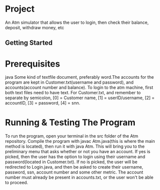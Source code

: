 
# Project

An Atm simulator that allows the user to login, then check their balance, deposit, withdraw money, etc

## Getting Started
# Prerequisites

java
Some kind of textfile document, preferably
word.The accounts for the program are kept in
Customer.txt(username and password), and
accounts(account number and balance). To login
to the atm machine, first both text files need
to have text.  For Customer.txt, and remember
to separate by semicolon, [0] = Customer name,
[1] = userID/username, [2] = accountID, [3] =
password, [4] = snn.

# Running & Testing The Program

To run the program, open your terminal in the
src folder of the Atm repository. Compile the
program with javac Atm.java(this is where the
main method is located), then run it with java
Atm. This will bring you to the preliminary
menu that asks whether or not you have an
account. If yes is picked, then the user has
the option to login using their username and
password(located in Customer.txt). If no is
picked, the user will be redirected to
Login.java, and then be asked to create their
username, password, ssn, account number and
some other metric. The account number must
already be present in accounts.txt, or the user
won't be able to proceed.
